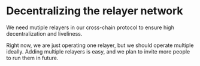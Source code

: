 # Decentralizing the relayer network

We need mutiple relayers in our cross-chain protocol to ensure high decentralization and liveliness.

Right now, we are just operating one relayer, but we should operate multiple ideally. Adding multiple relayers is easy, and we plan to invite more people to run them in future.

